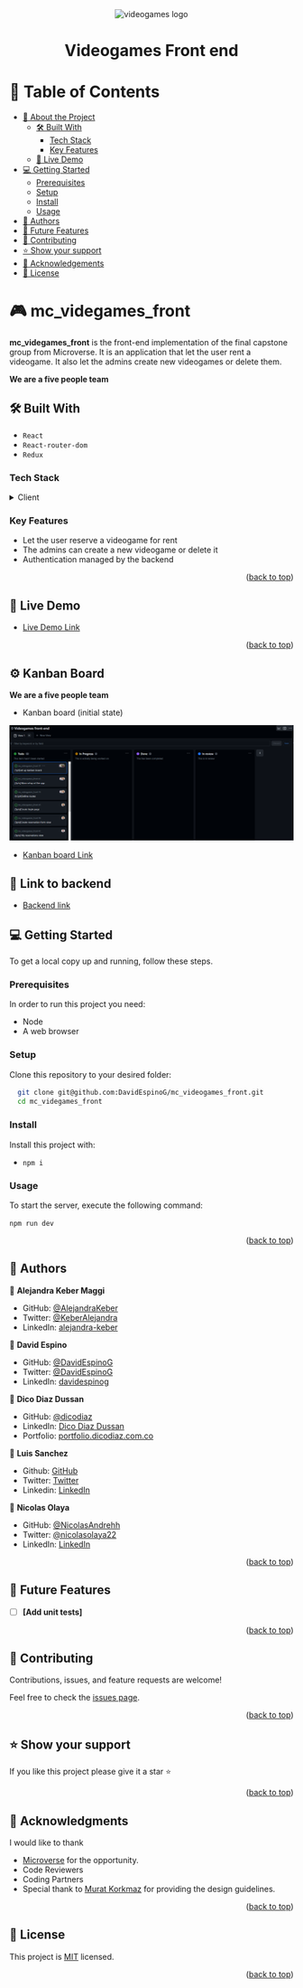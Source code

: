 <div align="center" id='readme-top'>
  <img src="./src//assets/logo.webp" alt="videogames logo" width="220" height="auto">
  <br/>
</div>
<div align="center">
  <h1><b>Videogames Front end</b></h1>
</div>

<!--

REQUIRED SECTIONS:
- Table of Contents
- About the Project
  - Built With
  - Live Demo
- Getting Started
- Authors
- Future Features
- Contributing
- Show your support
- Acknowledgements
- License

OPTIONAL SECTIONS:
- FAQ
-->

# 📗 Table of Contents

- [📖 About the Project](#about-project)
  - [🛠 Built With](#built-with)
    - [Tech Stack](#tech-stack)
    - [Key Features](#key-features)
  - [🚀 Live Demo](#live-demo)
- [💻 Getting Started](#getting-started)
  - [Prerequisites](#prerequisites)
  - [Setup](#setup)
  - [Install](#install)
  - [Usage](#usage)
- [👥 Authors](#authors)
- [🔭 Future Features](#future-features)
- [🤝 Contributing](#contributing)
- [⭐️ Show your support](#support)
- [🙏 Acknowledgements](#acknowledgements)
- [📝 License](#license)

<!-- PROJECT DESCRIPTION -->

# 🎮 mc_videgames_front <a id="about-project"></a>

**mc_videgames_front** is the front-end implementation of the final capstone group from Microverse. It is an application that let the user rent a videogame. It also let the admins create new videogames or delete them. 

**We are a five people team** 

## 🛠 Built With <a id="built-with"></a>
- `React`
- `React-router-dom`
- `Redux`

### Tech Stack <a id="tech-stack"></a>

<details>
  <summary>Client</summary>
  <ul>
    <li><a href="https://es.react.dev/">React</a></li>
    <li><a href="https://redux.js.org/">Redux</a></li>
    <li><a href="https://reactrouter.com/en/main">React-router-dom</a></li>
  </ul>
</details>

<!-- Features -->

### Key Features <a id="key-features"></a>

- Let the user reserve a videogame for rent
- The admins can create a new videogame or delete it
- Authentication managed by the backend

<p align="right">(<a href="#readme-top">back to top</a>)</p>

<!-- LIVE DEMO -->

## 🚀 Live Demo <a id="live-demo"></a>

- [Live Demo Link](https://videogames-capstone.onrender.com)

<p align="right">(<a href="#readme-top">back to top</a>)</p>

<!-- KANBAN BOARD -->

## ⚙️ Kanban Board <a id="kanban-board"></a>

**We are a five people team**

- Kanban board (initial state)
<img src="./kanban.png">

- [Kanban board Link](https://github.com/users/DavidEspinoG/projects/5/views/1)

<!-- LINK TO FRONT-END -->

## 🔗 Link to backend <a id="link-back"></a>

- [Backend link](https://github.com/sanieni6/mc_videogames_back)

<!-- GETTING STARTED -->

## 💻 Getting Started <a id="getting-started"></a>

To get a local copy up and running, follow these steps.

### Prerequisites

In order to run this project you need:
- Node
- A web browser

### Setup

Clone this repository to your desired folder:

```sh
  git clone git@github.com:DavidEspinoG/mc_videogames_front.git
  cd mc_videgames_front
```

### Install

Install this project with:

 - `npm i `

### Usage

To start the server, execute the following command:

`npm run dev`


<p align="right">(<a href="#readme-top">back to top</a>)</p>

<!-- AUTHORS -->

## 👥 Authors <a id="authors"></a>

👤 **Alejandra Keber Maggi**
- GitHub: [@AlejandraKeber](https://github.com/AlejandraKeber)
- Twitter: [@KeberAlejandra](https://twitter.com/KeberAlejandra)
- LinkedIn: [alejandra-keber](https://www.linkedin.com/in/alejandra-keber)

👤 **David Espino**

- GitHub: [@DavidEspinoG](https://github.com/DavidEspinoG)
- Twitter: [@DavidEspinoG](https://twitter.com/DavidEspinoG)
- LinkedIn: [davidespinog](https://linkedin.com/in/davidespinog)

👤 **Dico Diaz Dussan**

- GitHub: [@dicodiaz](https://github.com/dicodiaz)
- LinkedIn: [Dico Diaz Dussan](https://www.linkedin.com/in/dico-diaz-dussan/)
- Portfolio: [portfolio.dicodiaz.com.co](https://portfolio.dicodiaz.com.co)

👤 **Luis Sanchez**

- Github: [GitHub](https://github.com/sanieni6/)
- Twitter: [Twitter](https://twitter.com/its_luis_sz23)
- Linkedin:  [LinkedIn](https://www.linkedin.com/in/luissanchezz3/)

👤 **Nicolas Olaya**

- GitHub: [@NicolasAndrehh](https://github.com/NicolasAndrehh)
- Twitter: [@nicolasolaya22](https://twitter.com/nicolasolaya22)
- LinkedIn: [LinkedIn](https://www.linkedin.com/in/nicolas-olaya/)


<p align="right">(<a href="#readme-top">back to top</a>)</p>

<!-- FUTURE FEATURES -->

## 🔭 Future Features <a id="future-features"></a>

- [ ] **[Add unit tests]**

<p align="right">(<a href="#readme-top">back to top</a>)</p>

<!-- CONTRIBUTING -->

## 🤝 Contributing <a id="contributing"></a>

Contributions, issues, and feature requests are welcome!

Feel free to check the [issues page](https://github.com/DavidEspinoG/mc_videogames_front/issues).

<p align="right">(<a href="#readme-top">back to top</a>)</p>

<!-- SUPPORT -->

## ⭐️ Show your support <a id="support"></a>

If you like this project please give it a star ⭐️

<p align="right">(<a href="#readme-top">back to top</a>)</p>

<!-- ACKNOWLEDGEMENTS -->

## 🙏 Acknowledgments <a id="acknowledgements"></a>

I would like to thank 
- [Microverse](https://www.microverse.org/) for the opportunity.
- Code Reviewers
- Coding Partners
- Special thank to [Murat Korkmaz](https://www.behance.net/gallery/26425031/Vespa-Responsive-Redesign) for providing the design guidelines.

<p align="right">(<a href="#readme-top">back to top</a>)</p>

<!-- LICENSE -->

## 📝 License <a id="license"></a>

This project is [MIT](./MIT) licensed.

<p align="right">(<a href="#readme-top">back to top</a>)</p>


